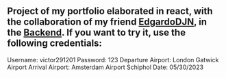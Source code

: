 Project of my portfolio elaborated in react, with the collaboration of my friend [EdgardoDJN](https://github.com/EdgardoDJN), in the [Backend](https://github.com/EdgardoDJN2).
If you want to try it, use the following credentials:
---
Username: victor291201
Password: 123
Departure Airport: London Gatwick Airport
Arrival Airport: Amsterdam Airport Schiphol
Date: 05/30/2023
